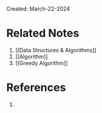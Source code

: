 Created: March-22-2024


# Related Notes

1. [[Data Structures & Algorithms]]
2. [[Algorithm]]
3. [[Greedy Algorithm]]
# References

1. 